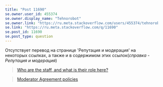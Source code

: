 ```yaml
---
title: "Post 11690"
se.owner.user_id: 455374
se.owner.display_name: "Tehnorobot"
se.owner.link: "https://ru.meta.stackoverflow.com/users/455374/tehnorobot"
se.link: "https://ru.meta.stackoverflow.com/q/11690"
se.post_id: 11690
se.post_type: question
---
```

<p>Отсутствует перевод на странице  'Репутация и модерация' на некоторых ссылках, а также и в содержимом этих ссылок(<em>справка - Репутация и модерация</em>)</p>
<blockquote>
<p><a href="https://ru.stackoverflow.com/help/staff">Who are the staff, and what is their role here?</a></p>
</blockquote>
<blockquote>
<p><a href="https://ru.stackoverflow.com/help/mod-agreement-policies">Moderator Agreement policies</a></p>
</blockquote>
